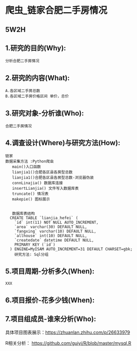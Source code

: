 # 爬虫_链家合肥二手房情况
## 5W2H
## 1.研究的目的(Why):
	分析合肥二手房情况

## 2.研究的内容(What):
	A.各区域二手房总数
	B.各区域二手房价格区间 单价，总价

## 3.研究对象-分析谁(Who):
	合肥二手房情况

## 4.调查设计(Where)与研究方法(How):
	链家
	数据采集方法 :Python爬虫
	   main()入口函数
	   lianjia1()合肥各区县各房型总数
	   lianjia1()合肥各区县各房型总数-浏览器伪装
	   connLinajia() 数据库连接
	   insertLianjia() 文件写入数据库表
	   truncate() 情况表
	   makepie() 图标展示


	   数据库表结构
	  CREATE TABLE `lianjia_hefei` (
	    `id` int(11) NOT NULL AUTO_INCREMENT,
	    `area` varchar(30) DEFAULT NULL,
	    `fangxing` varchar(10) DEFAULT NULL,
	    `allhouse` int(10) DEFAULT NULL,
	    `createdate` datetime DEFAULT NULL,
	    PRIMARY KEY (`id`)
	  ) ENGINE=MyISAM AUTO_INCREMENT=31 DEFAULT CHARSET=gbk;
		研究方法: Sql分组

## 5.项目周期-分析多久(When):
    XXX

## 6.项目报价-花多少钱(When):

## 7.项目组成员-谁来分析(Who):





具体项目图表展示：https://zhuanlan.zhihu.com/p/26633979

R相关分析： https://github.com/guiyi/R/blob/master/mysql.R
